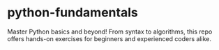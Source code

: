 # python-fundamentals
Master Python basics and beyond! From syntax to algorithms, this repo offers hands-on exercises for beginners and experienced coders alike.
